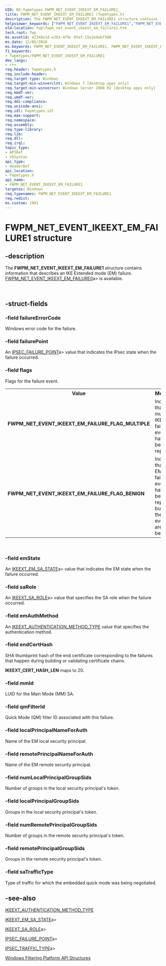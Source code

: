```yaml
---
UID: NS:fwpmtypes.FWPM_NET_EVENT_IKEEXT_EM_FAILURE1_
title: FWPM_NET_EVENT_IKEEXT_EM_FAILURE1 (fwpmtypes.h)
description: The FWPM_NET_EVENT_IKEEXT_EM_FAILURE1 structure contains information that describes an IKE Extended mode (EM) failure.Note  FWPM_NET_EVENT_IKEEXT_EM_FAILURE1 is the specific implementation of FWPM_NET_EVENT_IKEEXT_EM_FAILURE used in Windows 7 and later.helpviewer_keywords: ["FWPM_NET_EVENT_IKEEXT_EM_FAILURE1","FWPM_NET_EVENT_IKEEXT_EM_FAILURE1 structure [Filtering]","FWPM_NET_EVENT_IKEEXT_EM_FAILURE_FLAG_BENIGN","FWPM_NET_EVENT_IKEEXT_EM_FAILURE_FLAG_MULTIPLE","fwp.fwpm_net_event_ikeext_em_failure1","fwpmtypes/FWPM_NET_EVENT_IKEEXT_EM_FAILURE1"]
old-location: fwp\fwpm_net_event_ikeext_em_failure1.htm
tech.root: fwp
ms.assetid: 42348e1d-e3b3-4f8c-9fef-15e2e4ebf580
ms.date: 12/05/2018
ms.keywords: FWPM_NET_EVENT_IKEEXT_EM_FAILURE1, FWPM_NET_EVENT_IKEEXT_EM_FAILURE1 structure [Filtering], FWPM_NET_EVENT_IKEEXT_EM_FAILURE_FLAG_BENIGN, FWPM_NET_EVENT_IKEEXT_EM_FAILURE_FLAG_MULTIPLE, fwp.fwpm_net_event_ikeext_em_failure1, fwpmtypes/FWPM_NET_EVENT_IKEEXT_EM_FAILURE1
f1_keywords:
- fwpmtypes/FWPM_NET_EVENT_IKEEXT_EM_FAILURE1
dev_langs:
- c++
req.header: fwpmtypes.h
req.include-header: 
req.target-type: Windows
req.target-min-winverclnt: Windows 7 [desktop apps only]
req.target-min-winversvr: Windows Server 2008 R2 [desktop apps only]
req.kmdf-ver: 
req.umdf-ver: 
req.ddi-compliance: 
req.unicode-ansi: 
req.idl: Fwpmtypes.idl
req.max-support: 
req.namespace: 
req.assembly: 
req.type-library: 
req.lib: 
req.dll: 
req.irql: 
topic_type:
- APIRef
- kbSyntax
api_type:
- HeaderDef
api_location:
- Fwpmtypes.h
api_name:
- FWPM_NET_EVENT_IKEEXT_EM_FAILURE1
targetos: Windows
req.typenames: FWPM_NET_EVENT_IKEEXT_EM_FAILURE1
req.redist: 
ms.custom: 19H1
---
```


# FWPM_NET_EVENT_IKEEXT_EM_FAILURE1 structure


## -description


The <b>FWPM_NET_EVENT_IKEEXT_EM_FAILURE1</b> structure contains information that describes an IKE Extended mode (EM) failure.
[FWPM_NET_EVENT_IKEEXT_EM_FAILURE0](https://docs.microsoft.com/windows/desktop/api/fwpmtypes/ns-fwpmtypes-fwpm_net_event_ikeext_em_failure0)a> is available.</div><div> </div>

## -struct-fields




### -field failureErrorCode

Windows error code for the failure.


### -field failurePoint

An [IPSEC_FAILURE_POINT](https://docs.microsoft.com/windows/desktop/api/ipsectypes/ne-ipsectypes-ipsec_failure_point)a> value that indicates the IPsec state when the failure occurred.


### -field flags

Flags for the failure event.

<table>
<tr>
<th>Value</th>
<th>Meaning</th>
</tr>
<tr>
<td width="40%"><a id="FWPM_NET_EVENT_IKEEXT_EM_FAILURE_FLAG_MULTIPLE"></a><a id="fwpm_net_event_ikeext_em_failure_flag_multiple"></a><dl>
<dt><b>FWPM_NET_EVENT_IKEEXT_EM_FAILURE_FLAG_MULTIPLE</b></dt>
</dl>
</td>
<td width="60%">
Indicates that multiple IKE EM failure events have been reported.

</td>
</tr>
<tr>
<td width="40%"><a id="FWPM_NET_EVENT_IKEEXT_EM_FAILURE_FLAG_BENIGN"></a><a id="fwpm_net_event_ikeext_em_failure_flag_benign"></a><dl>
<dt><b>FWPM_NET_EVENT_IKEEXT_EM_FAILURE_FLAG_BENIGN</b></dt>
</dl>
</td>
<td width="60%">
Indicates that IKE EM failure events have been reported, but that the events are benign. 

</td>
</tr>
</table>
 


### -field emState

An [IKEEXT_EM_SA_STATE](https://docs.microsoft.com/windows/desktop/api/iketypes/ne-iketypes-ikeext_em_sa_state)a> value that indicates the EM state when the failure occurred.


### -field saRole

An [IKEEXT_SA_ROLE](https://docs.microsoft.com/windows/desktop/api/iketypes/ne-iketypes-ikeext_sa_role)a> value that specifies the SA role when the failure occurred.


### -field emAuthMethod

An <a href="https://docs.microsoft.com/windows/win32/api/iketypes/ne-iketypes-ikeext_authentication_method_type">IKEEXT_AUTHENTICATION_METHOD_TYPE</a> value that specifies the authentication method.


### -field endCertHash

SHA thumbprint hash of the end certificate corresponding to the failures that happen during building or validating certificate chains.

<b>IKEEXT_CERT_HASH_LEN</b> maps to 20.


### -field mmId

LUID for the Main Mode (MM) SA.


### -field qmFilterId

Quick Mode (QM) filter ID associated with this failure.


### -field localPrincipalNameForAuth

Name of the EM local security principal.


### -field remotePrincipalNameForAuth

Name of the EM remote security principal.


### -field numLocalPrincipalGroupSids

Number of groups in the local security principal's token.


### -field localPrincipalGroupSids

Groups in the local security principal's token.


### -field numRemotePrincipalGroupSids

Number of groups in the remote security principal's token.


### -field remotePrincipalGroupSids

Groups in the remote security principal's token.


### -field saTrafficType

Type of traffic for which the embedded quick mode was being negotiated.


## -see-also




<a href="https://docs.microsoft.com/windows/win32/api/iketypes/ne-iketypes-ikeext_authentication_method_type">IKEEXT_AUTHENTICATION_METHOD_TYPE</a>



[IKEEXT_EM_SA_STATE](https://docs.microsoft.com/windows/desktop/api/iketypes/ne-iketypes-ikeext_em_sa_state)a>



[IKEEXT_SA_ROLE](https://docs.microsoft.com/windows/desktop/api/iketypes/ne-iketypes-ikeext_sa_role)a>



[IPSEC_FAILURE_POINT](https://docs.microsoft.com/windows/desktop/api/ipsectypes/ne-ipsectypes-ipsec_failure_point)a>



[IPSEC_TRAFFIC_TYPE](https://docs.microsoft.com/windows/desktop/api/ipsectypes/ne-ipsectypes-ipsec_traffic_type)a>



<a href="https://docs.microsoft.com/windows/desktop/FWP/fwp-structs">Windows Filtering Platform  API Structures</a>
 

 

